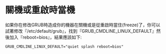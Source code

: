 # 關機或重啟時當機

如果你在修改GRUB時造成你的機器在關機或是從重啟時當住(freeze)了，你可以試著修改『/etc/default/grub』，找到『GRUB_CMDLINE_LINUX_DEFAULT』然後加入『reboot=bios』，結果應該如下:
```
GRUB_CMDLINE_LINUX_DEFAULT="quiet splash reboot=bios"
```

